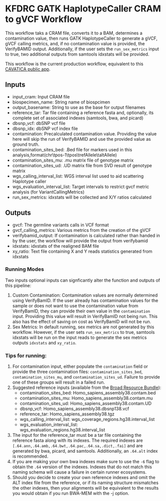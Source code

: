 # KFDRC GATK HaplotypeCaller CRAM to gVCF Workflow

This workflow taks a CRAM file, converts it to a BAM, determines a
contamination value, then runs GATK HaplotypeCaller to generate a gVCF, gVCF
calling metrics, and, if no contamination value is provided, the VerifyBAMID
output. Additionally, if the user sets the `run_sex_metrics` input to true, two
additional outputs from samtools idxstats will be provided.

This workflow is the current production workflow, equivalent to this [CAVATICA public app](https://cavatica.sbgenomics.com/public/apps#cavatica/apps-publisher/kfdrc-gatk-haplotypecaller-workflow).

## Inputs

- input_cram: Input CRAM file
- biospecimen_name: String name of biospcimen
- output_basename: String to use as the base for output filenames
- reference_tar: Tar file containing a reference fasta and, optionally, its
  complete set of associated indexes (samtools, bwa, and picard)
- dbsnp_vcf: dbSNP vcf file
- dbsnp_idx: dbSNP vcf index file
- contamination: Precalculated contamination value. Providing the value here
  will skip the run of VerifyBAMID and use the provided value as ground truth.
- contamination_sites_bed: .Bed file for markers used in this
  analysis,format(chr\tpos-1\tpos\trefAllele\taltAllele)
- contamination_sites_mu: .mu matrix file of genotype matrix
- contamination_sites_ud: .UD matrix file from SVD result of genotype matrix
- wgs_calling_interval_list: WGS interval list used to aid scattering Haplotype
  caller
- wgs_evaluation_interval_list: Target intervals to restrict gvcf metric
  analysis (for VariantCallingMetrics)
- run_sex_metrics: idxstats will be collected and X/Y ratios calculated


## Outputs

- gvcf: The germline variants calls in VCF format
- gvcf_calling_metrics: Various metrics from the creation of the gVCF
- verifybamid_output: If contamination is calculated rather than handed in by
  the user, the workflow will provide the output from verifybamid
- idxstats: idxstats of the realigned BAM file
- xy_ratio: Text file containing X and Y reads statistics generated from
  idxstats

### Running Modes

Two inputs optional inputs can signficantly alter the function and outputs of this pipeline:

1. Custom Contamination: Contamination values are normally determined using
VerifyBamID. If the user already has contamination values for the sample or
does not want to use the contamination value from VerifyBamID, they can provide
their own value in the `contamination` input. Providing this value will result
in VerifyBamID not being run. This also has the effect of saving on cost as
VerifyBamID will not be run.
1. Sex Metrics: In default running, sex metrics are not generated by this
workflow. However, if the user sets `run_sex_metrics` to true, samtools
idxstats will be run on the input reads to generate the sex metrics outputs
`idxstats` and `xy_ratio`.

### Tips for running:

1. For contamination input, either populate the `contamination` field or provide the three contamination
   files: `contamination_sites_bed`, `contamination_sites_mu`, and `contamination_sites_ud`. Failure to
   provide one of these groups will result in a failed run.
1. Suggested reference inputs (available from the [Broad Resource Bundle](https://console.cloud.google.com/storage/browser/gcp-public-data--broad-references/hg38/v0)):
    - contamination_sites_bed: Homo_sapiens_assembly38.contam.bed
    - contamination_sites_mu: Homo_sapiens_assembly38.contam.mu
    - contamination_sites_ud: Homo_sapiens_assembly38.contam.UD
    - dbsnp_vcf: Homo_sapiens_assembly38.dbsnp138.vcf
    - reference_tar: Homo_sapiens_assembly38.tgz
    - wgs_calling_interval_list: wgs_coverage_regions.hg38.interval_list
    - wgs_evaluation_interval_list: wgs_evaluation_regions.hg38.interval_list
1. The input for the reference_tar must be a tar file containing the reference fasta along with its indexes.
   The required indexes are `[.64.ann,.64.amb,.64.bwt,.64.pac,.64.sa,.dict,.fai]` and are generated by bwa, picard, and samtools.
   Additionally, an `.64.alt` index is recommended.
1. If you are making your own bwa indexes make sure to use the `-6` flag to obtain the `.64` version of the
   indexes. Indexes that do not match this naming schema will cause a failure in certain runner ecosystems.
1. Should you decide to create your own reference indexes and omit the ALT index file from the reference,
   or if its naming structure mismatches the other indexes, then your alignments will be equivalent to the results you would
   obtain if you run BWA-MEM with the -j option.

